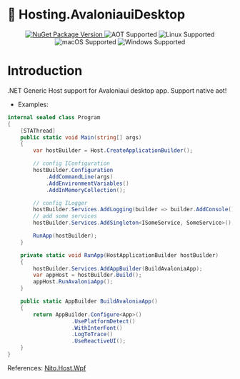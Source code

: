 ﻿# 🚀 Hosting.AvaloniauiDesktop

<p align="center">
  <a href="https://www.nuget.org/packages/Lemon.Hosting.AvaloniauiDesktop/">
    <img src="https://img.shields.io/nuget/v/Lemon.Hosting.AvaloniauiDesktop.svg?label=NuGet" alt="NuGet Package Version"/>
  </a>
    
  <img src="https://img.shields.io/badge/AOT-Supported-brightgreen.svg" alt="AOT Supported"/>
  <img src="https://img.shields.io/badge/Linux-Supported-yellow.svg" alt="Linux Supported"/>
  <img src="https://img.shields.io/badge/macOS-Supported-ff69b4.svg" alt="macOS Supported"/>
  <img src="https://img.shields.io/badge/Windows-Supported-0078d7.svg" alt="Windows Supported"/>
</p>

# Introduction
.NET Generic Host support for Avaloniaui desktop app.
Support native aot!
- Examples:
```C#
internal sealed class Program
{
    [STAThread]
    public static void Main(string[] args)
    {
        var hostBuilder = Host.CreateApplicationBuilder();

        // config IConfiguration
        hostBuilder.Configuration
            .AddCommandLine(args)
            .AddEnvironmentVariables()
            .AddInMemoryCollection();

        // config ILogger
        hostBuilder.Services.AddLogging(builder => builder.AddConsole());
        // add some services
        hostBuilder.Services.AddSingleton<ISomeService, SomeService>();

        RunApp(hostBuilder);
    }

    private static void RunApp(HostApplicationBuilder hostBuilder)
    {
        hostBuilder.Services.AddAppBuilder(BuildAvaloniaApp);
        var appHost = hostBuilder.Build();
        appHost.RunAvaloniaApp();
    }

    public static AppBuilder BuildAvaloniaApp()
    {
        return AppBuilder.Configure<App>()
                    .UsePlatformDetect()
                    .WithInterFont()
                    .LogToTrace()
                    .UseReactiveUI();
    }
}
```

References:
[Nito.Host.Wpf](https://github.com/StephenCleary/Hosting)
